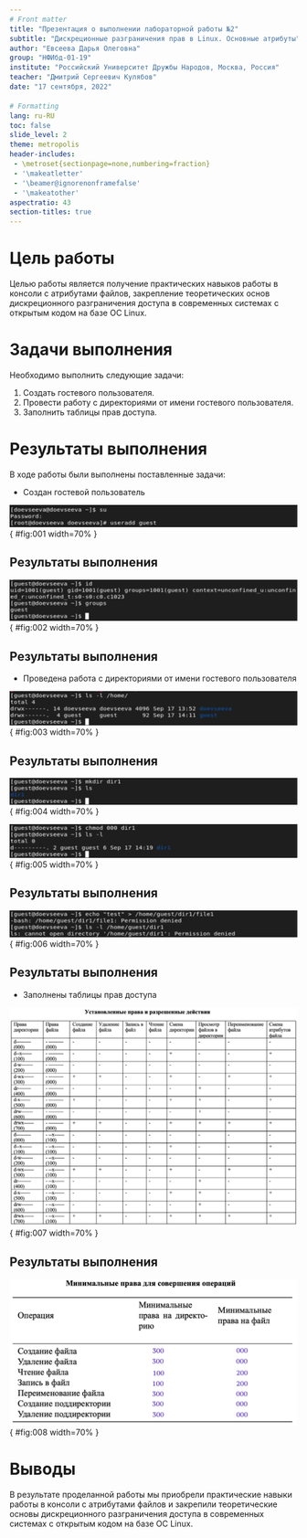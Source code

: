 ```yaml
---
# Front matter
title: "Презентация о выполнении лабораторной работы №2"
subtitle: "Дискреционные разграничения прав в Linux. Основные атрибуты"
author: "Евсеева Дарья Олеговна"
group: "НФИбд-01-19"
institute: "Российский Университет Дружбы Народов, Москва, Россия"
teacher: "Дмитрий Сергеевич Кулябов"
date: "17 сентября, 2022"

# Formatting
lang: ru-RU
toc: false
slide_level: 2
theme: metropolis
header-includes:
 - \metroset{sectionpage=none,numbering=fraction}
 - '\makeatletter'
 - '\beamer@ignorenonframefalse'
 - '\makeatother'
aspectratio: 43
section-titles: true
---
```


# Цель работы

Целью работы является получение практических навыков работы в консоли с атрибутами файлов, закрепление теоретических основ дискреционного разграничения доступа в современных системах с открытым кодом на базе ОС Linux.

# Задачи выполнения

Необходимо выполнить следующие задачи:

1. Создать гостевого пользователя.
2. Провести работу с директориями от имени гостевого пользователя.
3. Заполнить таблицы прав доступа.

# Результаты выполнения

В ходе работы были выполнены поставленные задачи:

- Создан гостевой пользователь

![Создание пользователя guest](../screenshots/1.png){ #fig:001 width=70% }

## Результаты выполнения

![Просмотр информации о пользователе](../screenshots/6.png){ #fig:002 width=70% }

## Результаты выполнения

- Проведена работа с директориями от имени гостевого пользователя

![Просмотр директорий в системе](../screenshots/9.png){ #fig:003 width=70% }

## Результаты выполнения

![Создание поддиректории dir1](../screenshots/11.png){ #fig:004 width=70% }

![Снятие атрибутов с директории](../screenshots/13.png){ #fig:005 width=70% }

## Результаты выполнения

![Проверка возможности создания файла](../screenshots/14.png){ #fig:006 width=70% }

## Результаты выполнения

- Заполнены таблицы прав доступа

![Установленные права и действия](../screenshots/21.png){ #fig:007 width=70% }

## Результаты выполнения

![Минимальные права для совершения операций](../screenshots/25.png){ #fig:008 width=70% }

# Выводы

В результате проделанной работы мы приобрели практические навыки работы в консоли с атрибутами файлов и закрепили теоретические основы дискреционного разграничения доступа в современных системах с открытым кодом на базе ОС Linux.

